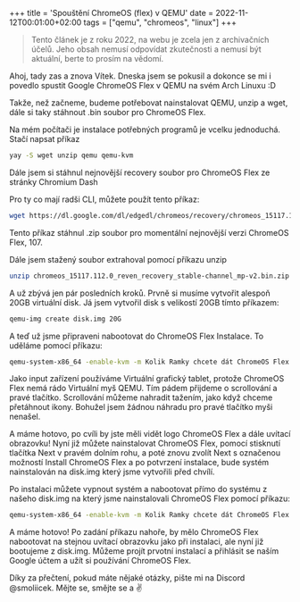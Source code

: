 +++
title = 'Spouštění ChromeOS (flex) v QEMU'
date = 2022-11-12T00:01:00+02:00
tags = ["qemu", "chromeos", "linux"]
+++

> Tento článek je z roku 2022, na webu je zcela jen z archivačních účelů. Jeho obsah nemusí odpovídat zkutečnosti a nemusí být aktuální, berte to prosím na vědomí.

Ahoj, tady zas a znova Vítek. Dneska jsem se pokusil a dokonce se mi i povedlo spustit Google ChromeOS Flex v QEMU na svém Arch Linuxu :D

Takže, než začneme, budeme potřebovat nainstalovat QEMU, unzip a wget, dále si taky stáhnout .bin soubor pro ChromeOS Flex.

Na mém počítači je instalace potřebných programů je vcelku jednoduchá. Stačí napsat příkaz

``` bash
yay -S wget unzip qemu qemu-kvm
```

Dále jsem si stáhnul nejnovější recovery soubor pro ChromeOS Flex ze stránky Chromium Dash

Pro ty co mají radši CLI, můžete použít tento příkaz:

``` bash
wget https://dl.google.com/dl/edgedl/chromeos/recovery/chromeos_15117.112.0_reven_recovery_stable-channel_mp-v2.bin.zip
```

Tento příkaz stáhnul .zip soubor pro momentální nejnovější verzi ChromeOS Flex, 107.

Dále jsem stažený soubor extrahoval pomocí příkazu unzip

``` bash
unzip chromeos_15117.112.0_reven_recovery_stable-channel_mp-v2.bin.zip
```

A už zbývá jen pár posledních kroků. Prvně si musíme vytvořit alespoň 20GB virtuální disk. Já jsem vytvořil disk s velikostí 20GB tímto příkazem:

``` bash
qemu-img create disk.img 20G
```

A teď už jsme připraveni nabootovat do ChromeOS Flex Instalace. To uděláme pomocí příkazu:

``` bash
qemu-system-x86_64 -enable-kvm -m Kolik Ramky chcete dát ChromeOS Flex -smp 4 -machine q35 -cpu host -device virtio-vga-gl -rtc base=utc -hda Jméno Vašeho Recovery Souboru s příponou .bin -hdb disk.img -display gtk,gl=on,show-cursor=on -usb -device usb-tablet
```

Jako input zařízení používáme Virtuální grafický tablet, protože ChromeOS Flex nemá rádo Virtuální myš QEMU. Tím pádem přijdeme o scrollování a pravé tlačítko. Scrollování můžeme nahradit tažením, jako když chceme přetáhnout ikony. Bohužel jsem žádnou náhradu pro pravé tlačítko myši nenašel.

A máme hotovo, po cvíli by jste měli vidět logo ChromeOS Flex a dále uvítací obrazovku! Nyní již můžete nainstalovat ChromeOS Flex, pomocí stisknutí tlačítka Next v pravém dolním rohu, a poté znovu zvolít Next s označenou možností Install ChromeOS Flex a po potvrzení instalace, bude systém nainstalován na disk.img který jsme vytvořili před chvílí.

Po instalaci můžete vypnout systém a nabootovat přímo do systému z našeho disk.img na který jsme nainstalovali ChromeOS Flex pomocí příkazu:

``` bash
qemu-system-x86_64 -enable-kvm -m Kolik Ramky chcete dát ChromeOS Flex -smp 4 -machine q35 -cpu host -device virtio-vga-gl -rtc base=utc -display gtk,gl=on,show-cursor=on -usb -device usb-tablet -hda disk.img
```

A máme hotovo! Po zadání příkazu nahoře, by mělo ChromeOS Flex nabootovat na stejnou uvítací obrazovku jako při instalaci, ale nyní již bootujeme z disk.img. Můžeme projít prvotní instalací a přihlásit se naším Google účtem a užít si používání ChromeOS Flex.

Díky za přečtení, pokud máte nějaké otázky, pište mi na Discord @smoliicek. Mějte se, smějte se a ✌️
